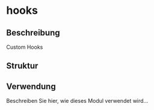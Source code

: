 ﻿# hooks

## Beschreibung
Custom Hooks

## Struktur


## Verwendung
Beschreiben Sie hier, wie dieses Modul verwendet wird...
